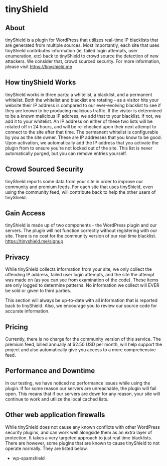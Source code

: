 # tinyShield
## About
tinyShield is a plugin for WordPress that utilizes real-time IP blacklists that are generated from multiple sources. Most importantly, each site that uses tinyShield contributes information (ie, failed login attempts, user enumeration, etc) back to tinyShield to crowd source the detection of new attackers. We consider that, crowd sourced security. For more information, please visit https://tinyshield.me

## How tinyShield Works
tinyShield works in three parts: a whitelist, a blacklist, and a permanent whitelist. Both the whitelist and blacklist are rotating - as a visitor hits your website their IP address is compared to our ever-evolving blacklist to see if they are known to be producing malicious traffic. If the visitor is determined to be a known malicious IP address, we add that to your blacklist. If not, we add it to your whitelist. An IP address on either of these two lists will be rotated off in 24 hours, and will be re-checked upon their next attempt to connect to the site after that time. The permanent whitelist is configurable by you as the site owner. These are IP addresses that you know to be good. Upon activation, we automatically add the IP address that you activate the plugin from to ensure you're not locked out of the site. This list is never automatically purged, but you can remove entries yourself.

## Crowd Sourced Security
tinyShield reports some data from your site in order to improve our community and premium feeds. For each site that uses tinyShield, even using the community feed, will contribute back to help the other users of tinyShield.

## Gain Access
tinyShield is made up of two components - the WordPress plugin and our servers. The plugin will not function correctly without registering with our site. There is no cost for the community version of our real time blacklist. https://tinyshield.me/signup

## Privacy
While tinyShield collects information from your site, we only collect the offending IP address, failed user login attempts, and the site the attempt was made on (as you can see from examination of the code). These items are only logged to determine patterns. No information we collect will EVER be sold or given to third parties.

This section will always be up-to-date with all information that is reported back to tinyShield. Also, we encourage you to review our source code for accurate information.

## Pricing
Currently, there is no charge for the community version of this service. The premium feed, billed annually at $2.50 USD per month, will help support the project and also automatically give you access to a more comprehensive feed.

## Performance and Downtime
In our testing, we have noticed no performance issues while using the plugin. If for some reason our servers are unreachable, the plugin will fail open. This means that if our servers are down for any reason, your site will continue to work and utilize the local cached lists.

## Other web application firewalls
While tinyShield does not cause any known conflicts with other WordPress security plugins, and can work well alongside them as an extra layer of protection.  It takes a very targeted approach to just real time blacklists. There are however, some plugins that are known to cause tinyShield to not operate normally. They are listed below.

* wp-spamshield
